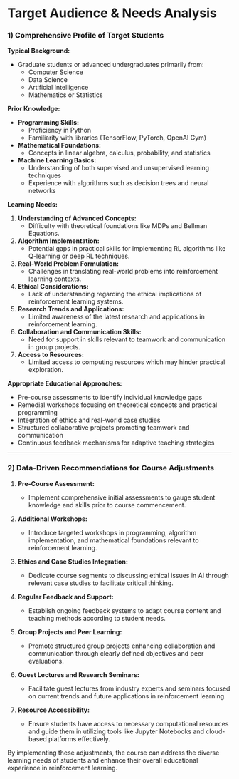 Target Audience & Needs Analysis
================================

### 1) Comprehensive Profile of Target Students

**Typical Background:**
- Graduate students or advanced undergraduates primarily from:
  - Computer Science
  - Data Science
  - Artificial Intelligence
  - Mathematics or Statistics

**Prior Knowledge:**
- **Programming Skills:** 
  - Proficiency in Python 
  - Familiarity with libraries (TensorFlow, PyTorch, OpenAI Gym)
- **Mathematical Foundations:** 
  - Concepts in linear algebra, calculus, probability, and statistics
- **Machine Learning Basics:** 
  - Understanding of both supervised and unsupervised learning techniques 
  - Experience with algorithms such as decision trees and neural networks

**Learning Needs:**
1. **Understanding of Advanced Concepts:**
   - Difficulty with theoretical foundations like MDPs and Bellman Equations.
2. **Algorithm Implementation:**
   - Potential gaps in practical skills for implementing RL algorithms like Q-learning or deep RL techniques.
3. **Real-World Problem Formulation:**
   - Challenges in translating real-world problems into reinforcement learning contexts.
4. **Ethical Considerations:**
   - Lack of understanding regarding the ethical implications of reinforcement learning systems.
5. **Research Trends and Applications:**
   - Limited awareness of the latest research and applications in reinforcement learning.
6. **Collaboration and Communication Skills:**
   - Need for support in skills relevant to teamwork and communication in group projects.
7. **Access to Resources:**
   - Limited access to computing resources which may hinder practical exploration.

**Appropriate Educational Approaches:**
- Pre-course assessments to identify individual knowledge gaps 
- Remedial workshops focusing on theoretical concepts and practical programming
- Integration of ethics and real-world case studies 
- Structured collaborative projects promoting teamwork and communication
- Continuous feedback mechanisms for adaptive teaching strategies 

---

### 2) Data-Driven Recommendations for Course Adjustments

1. **Pre-Course Assessment:**
   - Implement comprehensive initial assessments to gauge student knowledge and skills prior to course commencement.

2. **Additional Workshops:**
   - Introduce targeted workshops in programming, algorithm implementation, and mathematical foundations relevant to reinforcement learning.

3. **Ethics and Case Studies Integration:**
   - Dedicate course segments to discussing ethical issues in AI through relevant case studies to facilitate critical thinking.

4. **Regular Feedback and Support:**
   - Establish ongoing feedback systems to adapt course content and teaching methods according to student needs.

5. **Group Projects and Peer Learning:**
   - Promote structured group projects enhancing collaboration and communication through clearly defined objectives and peer evaluations.

6. **Guest Lectures and Research Seminars:**
   - Facilitate guest lectures from industry experts and seminars focused on current trends and future applications in reinforcement learning.

7. **Resource Accessibility:**
   - Ensure students have access to necessary computational resources and guide them in utilizing tools like Jupyter Notebooks and cloud-based platforms effectively.

By implementing these adjustments, the course can address the diverse learning needs of students and enhance their overall educational experience in reinforcement learning.